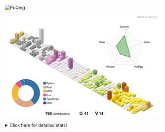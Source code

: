 ![PuQing](https://user-images.githubusercontent.com/27223114/171565019-9a56fae6-b08b-421f-99db-7e830da42371.png)

![](./profile-3d-contrib/profile-season-animate.svg)

<details>
<summary>Click here for detailed stats!</summary>

<!--START_SECTION:waka-->
![Lines of code](https://img.shields.io/badge/From%20Hello%20World%20I%27ve%20Written-1.5%20million%20lines%20of%20code-blue)

**🐱 My GitHub Data** 

> 📦 413.4 kB Used in GitHub's Storage 
 > 
> 🏆 736 Contributions in the Year 2024
 > 
> 🚫 Not Opted to Hire
 > 
> 📜 38 Public Repositories 
 > 
> 🔑 32 Private Repositories 
 > 
**I'm an Early 🐤** 

```text
🌞 Morning                570 commits         ██░░░░░░░░░░░░░░░░░░░░░░░   06.95 % 
🌆 Daytime                3558 commits        ███████████░░░░░░░░░░░░░░   43.38 % 
🌃 Evening                1902 commits        ██████░░░░░░░░░░░░░░░░░░░   23.19 % 
🌙 Night                  2171 commits        ███████░░░░░░░░░░░░░░░░░░   26.47 % 
```


📊 **This Week I Spent My Time On** 

```text
💬 Programming Languages: 
Browsing                 9 hrs 31 mins       ██████░░░░░░░░░░░░░░░░░░░   22.24 % 
Rust                     7 hrs 58 mins       █████░░░░░░░░░░░░░░░░░░░░   18.62 % 
Fish Touching            4 hrs 27 mins       ███░░░░░░░░░░░░░░░░░░░░░░   10.41 % 
Communicating            3 hrs 23 mins       ██░░░░░░░░░░░░░░░░░░░░░░░   07.91 % 
GitHubing                3 hrs 19 mins       ██░░░░░░░░░░░░░░░░░░░░░░░   07.77 % 

🔥 Editors: 
Chrome                   17 hrs 56 mins      ██████████░░░░░░░░░░░░░░░   41.92 % 
VS Code                  11 hrs 58 mins      ███████░░░░░░░░░░░░░░░░░░   27.97 % 
WeChat                   6 hrs 17 mins       ████░░░░░░░░░░░░░░░░░░░░░   14.69 % 
Terminal                 1 hr 44 mins        █░░░░░░░░░░░░░░░░░░░░░░░░   04.09 % 
fish                     1 hr 2 mins         █░░░░░░░░░░░░░░░░░░░░░░░░   02.45 % 

💻 Operating System: 
Mac                      32 hrs 5 mins       ███████████████████░░░░░░   75.00 % 
WSL                      9 hrs               █████░░░░░░░░░░░░░░░░░░░░   21.05 % 
Linux                    1 hr 41 mins        █░░░░░░░░░░░░░░░░░░░░░░░░   03.95 % 
```


<!--END_SECTION:waka-->
</details>
